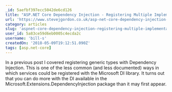 ```yaml
---
_id: 5aefbf397ecc5042de6cd126
title: "ASP.NET Core Dependency Injection - Registering Multiple Implementations of an Interface"
url: 'https://www.stevejgordon.co.uk/asp-net-core-dependency-injection-registering-multiple-implementations-interface'
category: articles
slug: 'aspnet-core-dependency-injection-registering-multiple-implementations-of-an-interface'
user_id: 5a83ce59d6eb0005c4ecda2c
username: 'bill-s'
createdOn: '2018-05-09T19:12:51.090Z'
tags: [asp.net-core]
---
```


In a previous post I covered registering generic types with Dependency Injection. This is one of the less common (and less documented) ways in which services could be registered with the Microsoft DI library. It turns out that you can do more with the DI available in the Microsoft.Extensions.DependencyInjection package than it may first appear.
